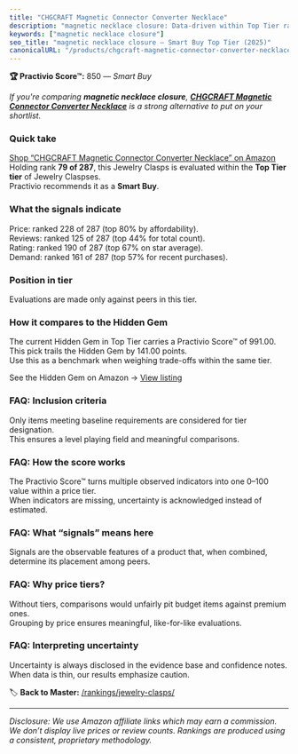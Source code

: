 ```yaml
---
title: "CHGCRAFT Magnetic Connector Converter Necklace"
description: "magnetic necklace closure: Data-driven within Top Tier ranking using the Practivio Score™. Positioned by quality, value, demand, findability, momentum."
keywords: ["magnetic necklace closure"]
seo_title: "magnetic necklace closure — Smart Buy Top Tier (2025)"
canonicalURL: "/products/chgcraft-magnetic-connector-converter-necklace-B086HQ6S9G/"
---
```


**🏆 Practivio Score™:** 850 — _Smart Buy_


*If you're comparing **magnetic necklace closure**, **[CHGCRAFT Magnetic Connector Converter Necklace](https://www.amazon.com/dp/B086HQ6S9G?tag=practivio-20)** is a strong alternative to put on your shortlist.*
### Quick take
[Shop “CHGCRAFT Magnetic Connector Converter Necklace” on Amazon](https://www.amazon.com/dp/B086HQ6S9G?tag=practivio-20)
Holding rank **79 of 287**, this Jewelry Clasps is evaluated within the **Top Tier tier** of Jewelry Claspses.  
Practivio recommends it as a **Smart Buy**.

### What the signals indicate
Price: ranked 228 of 287 (top 80% by affordability).  
Reviews: ranked 125 of 287 (top 44% for total count).  
Rating: ranked 190 of 287 (top 67% on star average).  
Demand: ranked 161 of 287 (top 57% for recent purchases).

### Position in tier
Evaluations are made only against peers in this tier.

### How it compares to the Hidden Gem
The current Hidden Gem in Top Tier carries a Practivio Score™ of 991.00.  
This pick trails the Hidden Gem by 141.00 points.  
Use this as a benchmark when weighing trade-offs within the same tier.  

See the Hidden Gem on Amazon → [View listing](https://www.amazon.com/dp/B07GSR72TJ?tag=practivio-20)

### FAQ: Inclusion criteria
Only items meeting baseline requirements are considered for tier designation.  
This ensures a level playing field and meaningful comparisons.

### FAQ: How the score works
The Practivio Score™ turns multiple observed indicators into one 0–100 value within a price tier.  
When indicators are missing, uncertainty is acknowledged instead of estimated.

### FAQ: What “signals” means here
Signals are the observable features of a product that, when combined, determine its placement among peers.

### FAQ: Why price tiers?
Without tiers, comparisons would unfairly pit budget items against premium ones.  
Grouping by price ensures meaningful, like-for-like evaluations.

### FAQ: Interpreting uncertainty
Uncertainty is always disclosed in the evidence base and confidence notes.  
When data is thin, our results emphasize caution.


🏷️ **Back to Master:** [/rankings/jewelry-clasps/](/rankings/jewelry-clasps/)

---
_Disclosure: We use Amazon affiliate links which may earn a commission. We don’t display live prices or review counts. Rankings are produced using a consistent, proprietary methodology._
